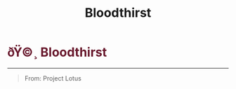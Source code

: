 ﻿---
lang: en-US
title: Bloodthirst
prev: Aware
next: Diseased
---
# <font color=#691a2e>ðŸ©¸ <b>Bloodthirst</b></font> <Badge text="Mixed" type="tip" vertical="middle"/>
---

> From: Project Lotus


